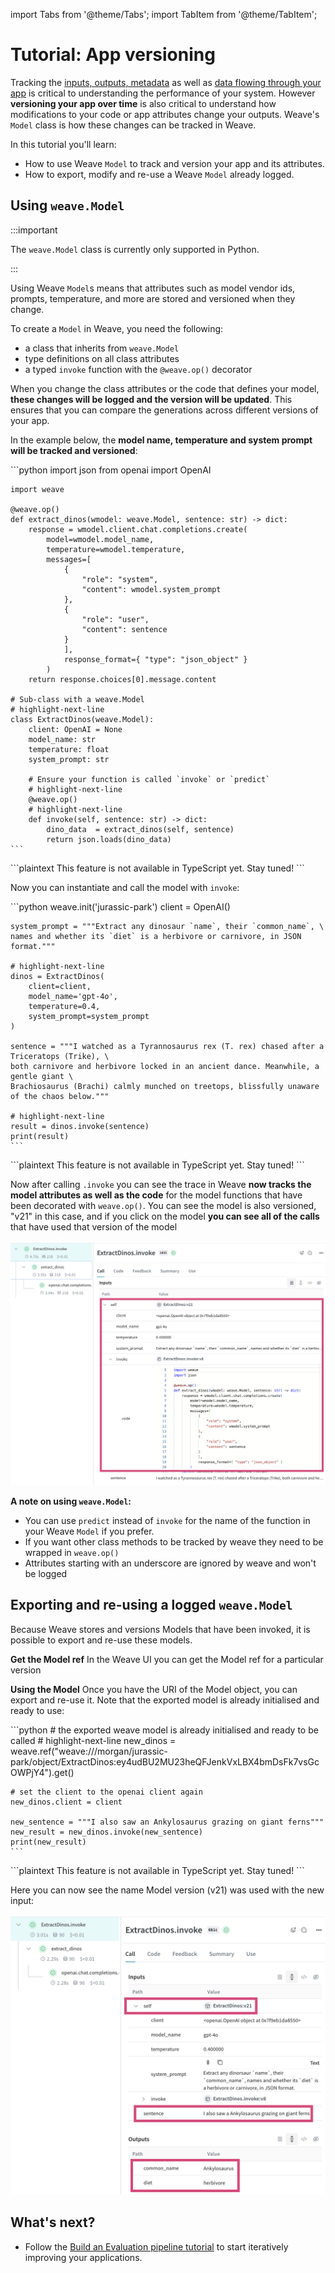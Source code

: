 import Tabs from '@theme/Tabs';
import TabItem from '@theme/TabItem';

# Tutorial: App versioning

Tracking the [inputs, outputs, metadata](/quickstart) as well as [data flowing through your app](/tutorial-tracing_2) is critical to understanding the performance of your system. However **versioning your app over time** is also critical to understand how modifications to your code or app attributes change your outputs. Weave's `Model` class is how these changes can be tracked in Weave.

In this tutorial you'll learn:

- How to use Weave `Model` to track and version your app and its attributes.
- How to export, modify and re-use a Weave `Model` already logged.

## Using `weave.Model`

:::important

The `weave.Model` class is currently only supported in Python.

:::

Using Weave `Model`s means that attributes such as model vendor ids, prompts, temperature, and more are stored and versioned when they change.

To create a `Model` in Weave, you need the following:

- a class that inherits from `weave.Model`
- type definitions on all class attributes
- a typed `invoke` function with the `@weave.op()` decorator

When you change the class attributes or the code that defines your model, **these changes will be logged and the version will be updated**. This ensures that you can compare the generations across different versions of your app.

In the example below, the **model name, temperature and system prompt will be tracked and versioned**:

<Tabs groupId="programming-language" queryString>
  <TabItem value="python" label="Python" default>
    ```python
    import json
    from openai import OpenAI

    import weave

    @weave.op()
    def extract_dinos(wmodel: weave.Model, sentence: str) -> dict:
        response = wmodel.client.chat.completions.create(
            model=wmodel.model_name,
            temperature=wmodel.temperature,
            messages=[
                {
                    "role": "system",
                    "content": wmodel.system_prompt
                },
                {
                    "role": "user",
                    "content": sentence
                }
                ],
                response_format={ "type": "json_object" }
            )
        return response.choices[0].message.content

    # Sub-class with a weave.Model
    # highlight-next-line
    class ExtractDinos(weave.Model):
        client: OpenAI = None
        model_name: str
        temperature: float
        system_prompt: str

        # Ensure your function is called `invoke` or `predict`
        # highlight-next-line
        @weave.op()
        # highlight-next-line
        def invoke(self, sentence: str) -> dict:
            dino_data  = extract_dinos(self, sentence)
            return json.loads(dino_data)
    ```

  </TabItem>
  <TabItem value="typescript" label="TypeScript">
    ```plaintext
    This feature is not available in TypeScript yet.  Stay tuned!
    ```
  </TabItem>
</Tabs>

Now you can instantiate and call the model with `invoke`:

<Tabs groupId="programming-language" queryString>
  <TabItem value="python" label="Python" default>
    ```python
    weave.init('jurassic-park')
    client = OpenAI()

    system_prompt = """Extract any dinosaur `name`, their `common_name`, \
    names and whether its `diet` is a herbivore or carnivore, in JSON format."""

    # highlight-next-line
    dinos = ExtractDinos(
        client=client,
        model_name='gpt-4o',
        temperature=0.4,
        system_prompt=system_prompt
    )

    sentence = """I watched as a Tyrannosaurus rex (T. rex) chased after a Triceratops (Trike), \
    both carnivore and herbivore locked in an ancient dance. Meanwhile, a gentle giant \
    Brachiosaurus (Brachi) calmly munched on treetops, blissfully unaware of the chaos below."""

    # highlight-next-line
    result = dinos.invoke(sentence)
    print(result)
    ```

  </TabItem>
  <TabItem value="typescript" label="TypeScript">
    ```plaintext
    This feature is not available in TypeScript yet.  Stay tuned!
    ```
  </TabItem>
</Tabs>

Now after calling `.invoke` you can see the trace in Weave **now tracks the model attributes as well as the code** for the model functions that have been decorated with `weave.op()`. You can see the model is also versioned, "v21" in this case, and if you click on the model **you can see all of the calls** that have used that version of the model

![Re-using a weave model](../static/img/tutorial-model_invoke3.png)

**A note on using `weave.Model`:**

- You can use `predict` instead of `invoke` for the name of the function in your Weave `Model` if you prefer.
- If you want other class methods to be tracked by weave they need to be wrapped in `weave.op()`
- Attributes starting with an underscore are ignored by weave and won't be logged

## Exporting and re-using a logged `weave.Model`

Because Weave stores and versions Models that have been invoked, it is possible to export and re-use these models.

**Get the Model ref**
In the Weave UI you can get the Model ref for a particular version

**Using the Model**
Once you have the URI of the Model object, you can export and re-use it. Note that the exported model is already initialised and ready to use:

<Tabs groupId="programming-language" queryString>
  <TabItem value="python" label="Python" default>
    ```python
    # the exported weave model is already initialised and ready to be called
    # highlight-next-line
    new_dinos = weave.ref("weave:///morgan/jurassic-park/object/ExtractDinos:ey4udBU2MU23heQFJenkVxLBX4bmDsFk7vsGcOWPjY4").get()

    # set the client to the openai client again
    new_dinos.client = client

    new_sentence = """I also saw an Ankylosaurus grazing on giant ferns"""
    new_result = new_dinos.invoke(new_sentence)
    print(new_result)
    ```

  </TabItem>
  <TabItem value="typescript" label="TypeScript">
    ```plaintext
    This feature is not available in TypeScript yet.  Stay tuned!
    ```
  </TabItem>
</Tabs>

Here you can now see the name Model version (v21) was used with the new input:

![Re-using a weave model](../static/img/tutorial-model_re-use.png)

## What's next?

- Follow the [Build an Evaluation pipeline tutorial](/tutorial-eval) to start iteratively improving your applications.
